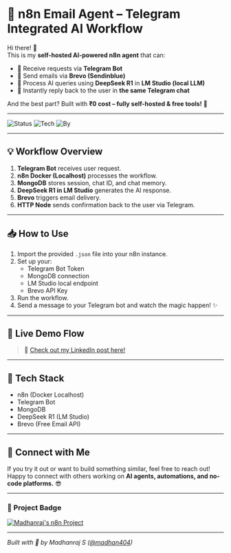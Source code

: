 # 🚀 n8n Email Agent – Telegram Integrated AI Workflow

Hi there! 👋  
This is my **self-hosted AI-powered n8n agent** that can:
- 📩 Receive requests via **Telegram Bot**
- 📧 Send emails via **Brevo (Sendinblue)**
- 🤖 Process AI queries using **DeepSeek R1** in **LM Studio (local LLM)**
- 💬 Instantly reply back to the user in **the same Telegram chat**

And the best part? Built with **₹0 cost – fully self-hosted & free tools!** 💸

---

![Status](https://img.shields.io/badge/Build-Zero%20Cost-brightgreen)
![Tech](https://img.shields.io/badge/Built%20With-n8n%20%7C%20Telegram%20%7C%20MongoDB%20%7C%20DeepSeek%20R1%20%7C%20Brevo-blue)
![By](https://img.shields.io/badge/Author-Madhanraj%20S-yellow)

---

## 💡 Workflow Overview
1. **Telegram Bot** receives user request.
2. **n8n Docker (Localhost)** processes the workflow.
3. **MongoDB** stores session, chat ID, and chat memory.
4. **DeepSeek R1 in LM Studio** generates the AI response.
5. **Brevo** triggers email delivery.
6. **HTTP Node** sends confirmation back to the user via Telegram.

---

## 📥 How to Use
1. Import the provided `.json` file into your n8n instance.
2. Set up your:
   - Telegram Bot Token
   - MongoDB connection
   - LM Studio local endpoint
   - Brevo API Key
3. Run the workflow.
4. Send a message to your Telegram bot and watch the magic happen! ✨

---

## 🔗 Live Demo Flow
> 📄 [Check out my LinkedIn post here!](Add-your-LinkedIn-post-link-here)

---

## 🚀 Tech Stack
- n8n (Docker Localhost)
- Telegram Bot
- MongoDB
- DeepSeek R1 (LM Studio)
- Brevo (Free Email API)

---

## 💬 Connect with Me
If you try it out or want to build something similar, feel free to reach out!  
Happy to connect with others working on **AI agents, automations, and no-code platforms.** 😎

---

### 📂 Project Badge
[![Madhanraj's n8n Project](https://img.shields.io/badge/My%20Project-n8n%20Email%20Agent-blue)](https://github.com/madhan404/n8n-email-agent)

---

*Built with 💙 by Madhanraj S ([@madhan404](https://github.com/madhan404))*
